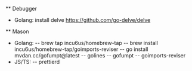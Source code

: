 \*\* Debugger

- Golang: install delve https://github.com/go-delve/delve

\*\* Mason

- Golang:
  -- brew tap incu6us/homebrew-tap
  -- brew install incu6us/homebrew-tap/goimports-reviser
  -- go install mvdan.cc/gofumpt@latest
  -- golines
  -- gofumpt
  -- goimports-reviser
- JS/TS:
  -- prettierd
